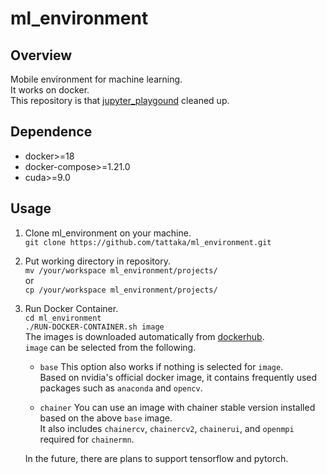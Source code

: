 ml_environment
====
## Overview  
Mobile environment for machine learning.  
It works on docker.  
This repository is that [jupyter_playgound](https://github.com/tattaka/jupyter_playground) cleaned up.

## Dependence  
* docker>=18  
* docker-compose>=1.21.0  
* cuda>=9.0  

## Usage
1. Clone ml_environment on your machine.  
`git clone https://github.com/tattaka/ml_environment.git`

2. Put working directory in repository.  
`mv /your/workspace ml_environment/projects/`  
or  
`cp /your/workspace ml_environment/projects/`

3. Run Docker Container.   
`cd ml_environment`  
`./RUN-DOCKER-CONTAINER.sh image`  
The images is downloaded automatically from [dockerhub](https://hub.docker.com/r/tattaka/ml_environment).  
`image` can be selected from the following.  
    * `base`
      This option also works if nothing is selected for `image`.  
      Based on nvidia's official docker image, it contains frequently used packages such as `anaconda` and `opencv`.  
    
    * `chainer`
      You can use an image with chainer stable version installed based on the above `base` image.  
      It also includes `chainercv`, `chainercv2`, `chainerui`, and `openmpi` required for `chainermn`.  
    
    In the future, there are plans to support tensorflow and pytorch.
